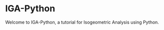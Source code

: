 # IGA-Python 

Welcome to IGA-Python, a tutorial for Isogeometric Analysis using Python.

```{tableofcontents}
```
